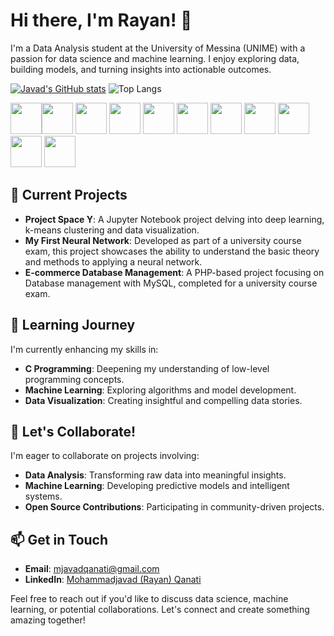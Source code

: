 # Hi there, I'm Rayan! 👋

I'm a Data Analysis student at the University of Messina (UNIME) with a passion for data science and machine learning. I enjoy exploring data, building models, and turning insights into actionable outcomes.

[![Javad's GitHub stats](https://github-readme-stats.vercel.app/api?username=javadqanati&theme=radical&width=400&height=100)](https://github.com/javadqanati/github-readme-stats)
![Top Langs](https://github-readme-stats.vercel.app/api/top-langs/?username=javadqanati&layout=compact&theme=radical)


<img src="https://cdn.jsdelivr.net/npm/devicon@latest/icons/python/python-original.svg" width="50" height="50"><img src="https://cdn.jsdelivr.net/npm/devicon@latest/icons/c/c-original.svg" width="50" height="50">    <img src="https://cdn.jsdelivr.net/npm/devicon@latest/icons/jupyter/jupyter-original.svg" width="50" height="50">    <img src="https://cdn.jsdelivr.net/npm/devicon@latest/icons/php/php-original.svg" width="50" height="50">    <img src="https://cdn.jsdelivr.net/npm/devicon@latest/icons/css3/css3-original.svg" width="50" height="50">    <img src="https://cdn.jsdelivr.net/npm/devicon@latest/icons/tensorflow/tensorflow-original.svg" width="50" height="50">    <img src="https://cdn.jsdelivr.net/npm/devicon@latest/icons/mysql/mysql-original.svg" width="50" height="50">    <img src="https://cdn.jsdelivr.net/npm/devicon@latest/icons/python/python-original.svg" width="50" height="50">    <img src="https://cdn.jsdelivr.net/npm/devicon@latest/icons/pandas/pandas-original.svg" width="50" height="50">    <img src="https://cdn.jsdelivr.net/npm/devicon@latest/icons/python/python-original.svg" width="50" height="50">    <img src="https://cdn.jsdelivr.net/npm/devicon@latest/icons/java/java-original.svg" width="50" height="50">

## 🔭 Current Projects

- **Project Space Y**: A Jupyter Notebook project delving into deep learning, k-means clustering and data visualization.
- **My First Neural Network**: Developed as part of a university course exam, this project showcases the ability to understand the basic theory and methods to applying a neural network.
- **E-commerce Database Management**: A PHP-based project focusing on Database management with MySQL, completed for a university course exam.

## 🌱 Learning Journey

I'm currently enhancing my skills in:

- **C Programming**: Deepening my understanding of low-level programming concepts.
- **Machine Learning**: Exploring algorithms and model development.
- **Data Visualization**: Creating insightful and compelling data stories.

## 💬 Let's Collaborate!

I'm eager to collaborate on projects involving:

- **Data Analysis**: Transforming raw data into meaningful insights.
- **Machine Learning**: Developing predictive models and intelligent systems.
- **Open Source Contributions**: Participating in community-driven projects.

## 📫 Get in Touch

- **Email**: [mjavadqanati@gmail.com](mailto:mjavadqanati@gmail.com)
- **LinkedIn**: [Mohammadjavad (Rayan) Qanati](https://www.linkedin.com/in/mohammadjavad-qanati-2313231a1/)

Feel free to reach out if you'd like to discuss data science, machine learning, or potential collaborations. Let's connect and create something amazing together!

